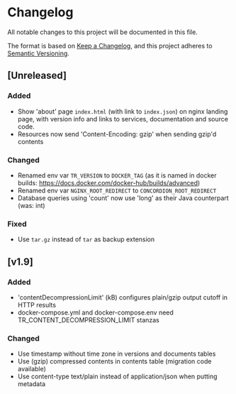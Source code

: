 # Changelog
All notable changes to this project will be documented in this file.

The format is based on [Keep a Changelog](https://keepachangelog.com/en/1.0.0/),
and this project adheres to [Semantic Versioning](https://semver.org/spec/v2.0.0.html).

## [Unreleased]

### Added
- Show 'about' page `index.html` (with link to `index.json`) on nginx landing page, with version info and links to services, documentation and source code.
- Resources now send 'Content-Encoding: gzip' when sending gzip'd contents

### Changed
- Renamed env var `TR_VERSION` to `DOCKER_TAG` 
 (as it is named in docker builds: https://docs.docker.com/docker-hub/builds/advanced)
- Renamed env var `NGINX_ROOT_REDIRECT` to `CONCORDION_ROOT_REDIRECT`
- Database queries using 'count' now use 'long' as their Java counterpart (was: int)

### Fixed
- Use `tar.gz` instead of `tar` as backup extension

## [v1.9]
### Added
- 'contentDecompressionLimit' (kB) configures plain/gzip output cutoff in HTTP results
- docker-compose.yml and docker-compose.env need TR\_CONTENT\_DECOMPRESSION\_LIMIT stanzas
### Changed
- Use timestamp without time zone in versions and documents tables
- Use (gzip) compressed contents in contents table (migration code available)
- Use content-type text/plain instead of application/json when putting metadata
